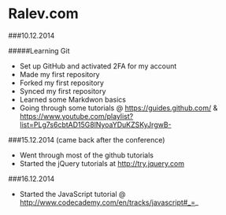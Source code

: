 Ralev.com
=========

###10.12.2014

#####Learning Git
  
  +	Set up GitHub and activated 2FA for my account
  +	Made my first repository
  +	Forked my first repository
  +	Synced my first repository
  +	Learned some Markdwon basics
  +	Going through some tutorials @ https://guides.github.com/ & https://www.youtube.com/playlist?list=PLg7s6cbtAD15G8lNyoaYDuKZSKyJrgwB-

###15.12.2014 (came back after the conference)

  + Went through most of the github tutorials
  + Started the jQuery tutorials at http://try.jquery.com
  
###16.12.2014
  + Started the JavaScript tutorial @ http://www.codecademy.com/en/tracks/javascript#_=_
